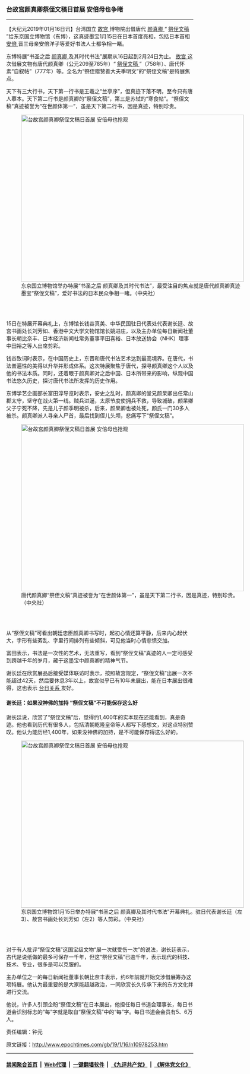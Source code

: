 ### 台故宫颜真卿祭侄文稿日首展 安倍母也争睹
------------------------

<p>
 【大纪元2019年01月16日讯】台湾国立
 <a href="http://www.epochtimes.com/gb/tag/%E6%95%85%E5%AE%AB.html">
  故宫
 </a>
 博物院出借唐代
 <a href="http://www.epochtimes.com/gb/tag/%E9%A2%9C%E7%9C%9F%E5%8D%BF.html">
  颜真卿
 </a>
 “
 <a href="http://www.epochtimes.com/gb/tag/%E7%A5%AD%E4%BE%84%E6%96%87%E7%A8%BF.html">
  祭侄文稿
 </a>
 ”给东京国立博物馆（东博），这真迹墨宝1月15日在日本首度亮相，包括日本首相
 <a href="http://www.epochtimes.com/gb/tag/%E5%AE%89%E5%80%8D.html">
  安倍
 </a>
 晋三母亲安倍洋子等爱好书法人士都争相一睹。
</p>
<p>
 东博特展“书圣之后
 <a href="http://www.epochtimes.com/gb/tag/%E9%A2%9C%E7%9C%9F%E5%8D%BF.html">
  颜真卿
 </a>
 及其时代书法”展期从16日起到2月24日为止。
 <a href="http://www.epochtimes.com/gb/tag/%E6%95%85%E5%AE%AB.html">
  故宫
 </a>
 这次借展文物有唐代颜真卿（公元209至785年）“
 <a href="http://www.epochtimes.com/gb/tag/%E7%A5%AD%E4%BE%84%E6%96%87%E7%A8%BF.html">
  祭侄文稿
 </a>
 ”（758年）、唐代怀素“自叙帖”（777年）等。全名为“祭侄赠赞善大夫季明文”的“祭侄文稿”是特展焦点。
</p>
<p>
 天下有三大行书，天下第一行书是王羲之“兰亭序”，但真迹下落不明，至今只有唐人摹本。天下第二行书是颜真卿的“祭侄文稿”，第三是苏轼的“寒食帖”。“祭侄文稿”真迹被誉为“在世颜体第一”，虽是天下第二行书，因是真迹，特别珍贵。
</p>
<figure class="wp-caption aligncenter" id="attachment_10978322" style="width: 600px">
 <a href="http://i.epochtimes.com/assets/uploads/2019/01/1901152041402378.jpg">
  <img alt="台故宫颜真卿祭侄文稿日首展 安倍母也抢观" class="size-large wp-image-10978322" height="450" src="http://i.epochtimes.com/assets/uploads/2019/01/1901152041402378-600x450.jpg" title="台故宫颜真卿祭侄文稿日首展 安倍母也抢观" width="600"/>
 </a>
 <br/><figcaption class="wp-caption-text">
  东京国立博物馆举办特展“书圣之后 颜真卿及其时代书法”，最受注目的焦点就是唐代颜真卿真迹墨宝“祭侄文稿”，爱好书法的日本民众争相一睹。（中央社）
 </figcaption><br/>
</figure><br/>
<p>
 15日在特展开幕典礼上，东博馆长钱谷真美、中华民国驻日代表处代表谢长廷、故宫书画处长刘芳如、香港中文大学文物馆馆长姚进庄，以及主办单位每日新闻社董事长朝比奈丰、日本经济新闻社常务董事平田喜裕、日本放送协会（NHK）理事中田裕之等人出席剪彩。
</p>
<p>
 钱谷致词时表示，在中国历史上，东晋和唐代书法艺术达到最高境界。在唐代，书法普遍性的美得以升华并形成体系。这次特展聚焦于唐代，探寻颜真卿这个人以及他的书法本质。同时，还着眼于颜真卿对之后中国、日本所带来的影响，纵观中国书法悠久历史，探讨唐代书法所发挥的历史作用。
</p>
<p>
 东博学艺企画部长富田淳导览时表示，安史之乱时，颜真卿的堂兄颜杲卿出任常山郡太守，坚守在战火第一线。贼兵进逼，太原节度使拥兵不救，导致城破，颜杲卿父子宁死不降，先是儿子颜季明被杀，后来，颜杲卿也被处死，颜氏一门30多人被杀。颜真卿派人寻亲人尸首，最后找到侄儿头颅，悲痛写下“祭侄文稿”。
</p>
<figure class="wp-caption aligncenter" id="attachment_10978317" style="width: 600px">
 <a href="http://i.epochtimes.com/assets/uploads/2019/01/1901152034462378.jpg">
  <img alt="台故宫颜真卿祭侄文稿日首展 安倍母也抢观" class="size-large wp-image-10978317" height="450" src="http://i.epochtimes.com/assets/uploads/2019/01/1901152034462378-600x450.jpg" title="台故宫颜真卿祭侄文稿日首展 安倍母也抢观" width="600"/>
 </a>
 <br/><figcaption class="wp-caption-text">
  唐代颜真卿“祭侄文稿”真迹被誉为“在世颜体第一”，虽是天下第二行书，因是真迹，特别珍贵。（中央社）
 </figcaption><br/>
</figure><br/>
<p>
 从“祭侄文稿”可看出朝廷忠臣颜真卿书写时，起初心情还算平静，后来内心起伏大，字形有些紊乱、字里行间排列有些倾斜，可见他当时心情悲愤交加。
</p>
<p>
 富田表示，书法是一次性的艺术，无法重写，看到“祭侄文稿”真迹的人一定可感受到跨越千年的岁月，藏于这墨宝中颜真卿的精神气节。
</p>
<p>
 谢长廷在欣赏展品后接受媒体联访时表示，按照故宫规定，“祭侄文稿”出展一次不能超过42天，然后要休息3年以上，故宫似乎已有10年未展出，能在日本展出很难得，这也表示
 <a href="http://www.epochtimes.com/gb/tag/%E5%8F%B0%E6%97%A5%E5%85%B3%E7%B3%BB.html">
  台日关系
 </a>
 友好。
</p>
<h4>
 谢长廷：如果没神佛的加持 “祭侄文稿”不可能保存这么好
</h4>
<p>
 谢长廷说，欣赏了“祭侄文稿”后，觉得约1,400年的实本现在还能看到，真是奇迹。他也看到历代有很多人，包括清朝乾隆皇帝等人都写下感想文，对这点特别赞叹。他认为能历经1,400年，如果没神佛的加持，是不可能保存得这么好的。
</p>
<figure class="wp-caption aligncenter" id="attachment_10978315" style="width: 600px">
 <a href="http://i.epochtimes.com/assets/uploads/2019/01/1901152035422378.jpg">
  <img alt="台故宫颜真卿祭侄文稿日首展 安倍母也抢观" class="size-large wp-image-10978315" height="450" src="http://i.epochtimes.com/assets/uploads/2019/01/1901152035422378-600x450.jpg" title="台故宫颜真卿祭侄文稿日首展 安倍母也抢观" width="600"/>
 </a>
 <br/><figcaption class="wp-caption-text">
  东京国立博物馆1月15日举办特展“书圣之后 颜真卿及其时代书法”开幕典礼。驻日代表谢长廷（左3）、故宫书画处长刘芳如（左2）等人剪彩。（中央社）
 </figcaption><br/>
</figure><br/>
<p>
 对于有人批评“祭侄文稿”这国宝级文物“展一次就受伤一次”的说法，谢长廷表示，古代是说纸做的最多可保存一千年，但这“祭侄文稿”已逾千年，表示现代的科技、技术、专业，很多是可以克服的。
</p>
<p>
 主办单位之一的每日新闻社董事长朝比奈丰表示，约6年前就开始交涉借展筹办这项特展。他认为最重要的是大家能超越政治，一同欣赏长久传承下来的东方文化并进行交流。
</p>
<p>
 他说，许多人引颈企盼“祭侄文稿”在日本展出，他担任每日书道会理事长，每日书道会识别标志的“每”字就是取自“祭侄文稿”中的“每”字。每日书道会会员有5、6万人。
</p>
<p>
 责任编辑：钟元
</p>

原文链接：http://www.epochtimes.com/gb/19/1/16/n10978253.htm


------------------------
#### [禁闻聚合首页](https://github.com/gfw-breaker/banned-news/blob/master/README.md) &nbsp;|&nbsp; [Web代理](https://github.com/gfw-breaker/open-proxy/blob/master/README.md) &nbsp;|&nbsp; [一键翻墙软件](https://github.com/gfw-breaker/nogfw/blob/master/README.md) &nbsp;|&nbsp; [《九评共产党》](https://github.com/gfw-breaker/9ping.md/blob/master/README.md#九评之一评共产党是什么) &nbsp;|&nbsp; [《解体党文化》](https://github.com/gfw-breaker/jtdwh.md/blob/master/README.md#绪论)